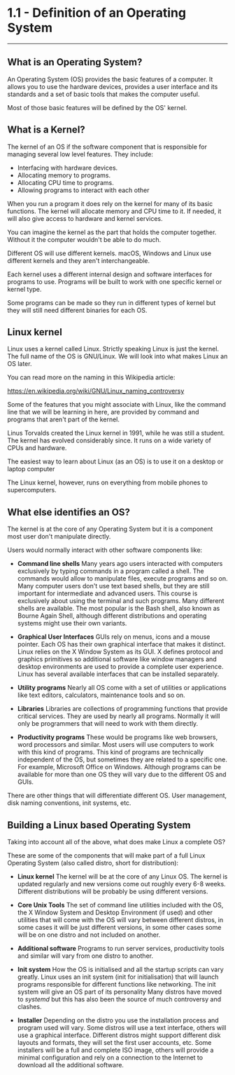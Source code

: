 # 1.1 - Definition of an Operating System
-----------------------------------------

## What is an Operating System?
An Operating System (OS) provides the basic features of a computer. It allows you to use the hardware devices, provides a user interface and its standards and a set of basic tools that makes the computer useful.

Most of those basic features will be defined by the OS' kernel.

## What is a Kernel?
The kernel of an OS if the software component that is responsible for managing several low level features. They include:

- Interfacing with hardware devices.
- Allocating memory to programs.
- Allocating CPU time to programs.
- Allowing programs to interact with each other

When you run a program it does rely on the kernel for many of its basic functions. The kernel will allocate memory and CPU time to it. If needed, it will also give access to hardware and kernel services.

You can imagine the kernel as the part that holds the computer together. Without it the computer wouldn't be able to do much. 	

Different OS will use different kernels. macOS, Windows and Linux use different kernels and they aren't interchangeable.

Each kernel uses a different internal design and software interfaces for programs to use. Programs will be built to work with one specific kernel or kernel type.

Some programs can be made so they run in different types of kernel but they will still need different binaries for each OS.

## Linux kernel
Linux uses a kernel called Linux. Strictly speaking Linux is just the kernel. The full name of the OS is GNU/Linux. We will look into what makes Linux an OS later.

You can read more on the naming in this Wikipedia article:

https://en.wikipedia.org/wiki/GNU/Linux_naming_controversy

Some of the features that you might associate with Linux, like the command line that we will be learning in here, are provided by command and programs that aren't part of the kernel.

Linus Torvalds created the Linux kernel in 1991, while he was still a student. The kernel has evolved considerably since. It runs on a wide variety of CPUs and hardware.

The easiest way to learn about Linux (as an OS) is to use it on a desktop or laptop computer

The Linux kernel, however, runs on everything from mobile phones to supercomputers.

## What else identifies an OS?
The kernel is at the core of any Operating System but it is a component most user don't manipulate directly.

Users would normally interact with other software components like:

* **Command line shells**
Many years ago users interacted with computers exclusively by typing commands in a program called a shell. The commands would allow to manipulate files, execute programs and so on. Many computer users don't use text based shells, but they are still important for intermediate and advanced users. This course is exclusively about using the terminal and such programs. Many different shells are available. The most popular is the Bash shell, also known as Bourne Again Shell, although different distributions and operating systems might use their own variants.

* **Graphical User Interfaces**
GUIs rely on menus, icons and a mouse pointer. Each OS has their own graphical interface that makes it distinct. Linux relies on the X Window System as its GUI. X defines protocol and graphics primitives so additional software like window managers and desktop environments are used to provide a complete user experience. Linux has several available interfaces that can be installed separately.

* **Utility programs**
Nearly all OS come with a set of utilities or applications like text editors, calculators, maintenance tools and so on.

* **Libraries**
Libraries are collections of programming functions that provide critical services. They are used by nearly all programs. Normally it will only be programmers that will need to work with them directly.

* **Productivity programs**
These would be programs like web browsers, word processors and similar. Most users will use computers to work with this kind of programs. This kind of programs are technically independent of the OS, but sometimes they are related to a specific one. For example, Microsoft Office on Windows. Although programs can be available for more than one OS they will vary due to the different OS and GUIs.

There are other things that will differentiate different OS. User management, disk naming conventions, init systems, etc.

## Building a Linux based Operating System
Taking into account all of the above, what does make Linux a complete OS?

These are some of the components that will make part of a full Linux Operating System (also called distro, short for distribution):

* **Linux kernel**
The kernel will be at the core of any Linux OS. The kernel is updated regularly and new versions come out roughly every 6-8 weeks.
Different distributions will be probably be using different versions.

* **Core Unix Tools**
The set of command line utilities included with the OS, the X Window System and Desktop Environment (if used) and other utilities that will come with the OS will vary between different distros, in some cases it will be just different versions, in some other cases some will be on one distro and not included on another.

* **Additional software**
Programs to run server services, productivity tools and similar will vary from one distro to another.

* **Init system**
How the OS is initialised and all the startup scripts can vary greatly. Linux uses an init system (init for initialisation) that will launch programs responsible for different functions like networking. The init system will give an OS part of its personality
Many distros have moved to _systemd_ but this has also been the source of much controversy and clashes.

* **Installer**
Depending on the distro you use the installation process and program used will vary. Some distros will use a text interface, others will use a graphical interface. Different distros might support different disk layouts and formats, they will set the first user accounts, etc.
Some installers will be a full and complete ISO image, others will provide a minimal configuration and rely on a connection to the Internet to download all the additional software.